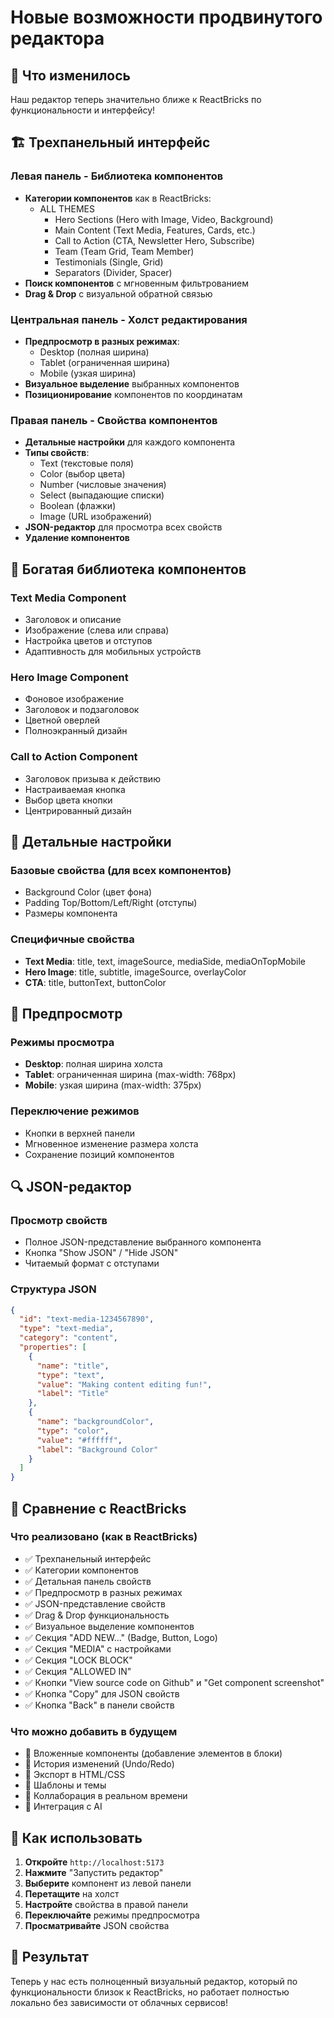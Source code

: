 # Новые возможности продвинутого редактора

## 🎯 Что изменилось

Наш редактор теперь значительно ближе к ReactBricks по функциональности и интерфейсу!

## 🏗️ Трехпанельный интерфейс

### Левая панель - Библиотека компонентов
- **Категории компонентов** как в ReactBricks:
  - ALL THEMES
    - Hero Sections (Hero with Image, Video, Background)
    - Main Content (Text Media, Features, Cards, etc.)
    - Call to Action (CTA, Newsletter Hero, Subscribe)
    - Team (Team Grid, Team Member)
    - Testimonials (Single, Grid)
    - Separators (Divider, Spacer)
- **Поиск компонентов** с мгновенным фильтрованием
- **Drag & Drop** с визуальной обратной связью

### Центральная панель - Холст редактирования
- **Предпросмотр в разных режимах**:
  - Desktop (полная ширина)
  - Tablet (ограниченная ширина)
  - Mobile (узкая ширина)
- **Визуальное выделение** выбранных компонентов
- **Позиционирование** компонентов по координатам

### Правая панель - Свойства компонентов
- **Детальные настройки** для каждого компонента
- **Типы свойств**:
  - Text (текстовые поля)
  - Color (выбор цвета)
  - Number (числовые значения)
  - Select (выпадающие списки)
  - Boolean (флажки)
  - Image (URL изображений)
- **JSON-редактор** для просмотра всех свойств
- **Удаление компонентов**

## 🎨 Богатая библиотека компонентов

### Text Media Component
- Заголовок и описание
- Изображение (слева или справа)
- Настройка цветов и отступов
- Адаптивность для мобильных устройств

### Hero Image Component
- Фоновое изображение
- Заголовок и подзаголовок
- Цветной оверлей
- Полноэкранный дизайн

### Call to Action Component
- Заголовок призыва к действию
- Настраиваемая кнопка
- Выбор цвета кнопки
- Центрированный дизайн

## 🔧 Детальные настройки

### Базовые свойства (для всех компонентов)
- Background Color (цвет фона)
- Padding Top/Bottom/Left/Right (отступы)
- Размеры компонента

### Специфичные свойства
- **Text Media**: title, text, imageSource, mediaSide, mediaOnTopMobile
- **Hero Image**: title, subtitle, imageSource, overlayColor
- **CTA**: title, buttonText, buttonColor

## 📱 Предпросмотр

### Режимы просмотра
- **Desktop**: полная ширина холста
- **Tablet**: ограниченная ширина (max-width: 768px)
- **Mobile**: узкая ширина (max-width: 375px)

### Переключение режимов
- Кнопки в верхней панели
- Мгновенное изменение размера холста
- Сохранение позиций компонентов

## 🔍 JSON-редактор

### Просмотр свойств
- Полное JSON-представление выбранного компонента
- Кнопка "Show JSON" / "Hide JSON"
- Читаемый формат с отступами

### Структура JSON
```json
{
  "id": "text-media-1234567890",
  "type": "text-media",
  "category": "content",
  "properties": [
    {
      "name": "title",
      "type": "text",
      "value": "Making content editing fun!",
      "label": "Title"
    },
    {
      "name": "backgroundColor",
      "type": "color",
      "value": "#ffffff",
      "label": "Background Color"
    }
  ]
}
```

## 🎯 Сравнение с ReactBricks

### Что реализовано (как в ReactBricks)
- ✅ Трехпанельный интерфейс
- ✅ Категории компонентов
- ✅ Детальная панель свойств
- ✅ Предпросмотр в разных режимах
- ✅ JSON-представление свойств
- ✅ Drag & Drop функциональность
- ✅ Визуальное выделение компонентов
- ✅ Секция "ADD NEW..." (Badge, Button, Logo)
- ✅ Секция "MEDIA" с настройками
- ✅ Секция "LOCK BLOCK"
- ✅ Секция "ALLOWED IN"
- ✅ Кнопки "View source code on Github" и "Get component screenshot"
- ✅ Кнопка "Copy" для JSON свойств
- ✅ Кнопка "Back" в панели свойств

### Что можно добавить в будущем
- 🔄 Вложенные компоненты (добавление элементов в блоки)
- 🔄 История изменений (Undo/Redo)
- 🔄 Экспорт в HTML/CSS
- 🔄 Шаблоны и темы
- 🔄 Коллаборация в реальном времени
- 🔄 Интеграция с AI

## 🚀 Как использовать

1. **Откройте** `http://localhost:5173`
2. **Нажмите** "Запустить редактор"
3. **Выберите** компонент из левой панели
4. **Перетащите** на холст
5. **Настройте** свойства в правой панели
6. **Переключайте** режимы предпросмотра
7. **Просматривайте** JSON свойства

## 🎉 Результат

Теперь у нас есть полноценный визуальный редактор, который по функциональности близок к ReactBricks, но работает полностью локально без зависимости от облачных сервисов! 